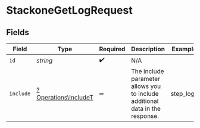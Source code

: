 # StackoneGetLogRequest


## Fields

| Field                                                                        | Type                                                                         | Required                                                                     | Description                                                                  | Example                                                                      |
| ---------------------------------------------------------------------------- | ---------------------------------------------------------------------------- | ---------------------------------------------------------------------------- | ---------------------------------------------------------------------------- | ---------------------------------------------------------------------------- |
| `id`                                                                         | *string*                                                                     | :heavy_check_mark:                                                           | N/A                                                                          |                                                                              |
| `include`                                                                    | [?Operations\IncludeT](../../Models/Operations/IncludeT.md)                  | :heavy_minus_sign:                                                           | The include parameter allows you to include additional data in the response. | step_logs                                                                    |